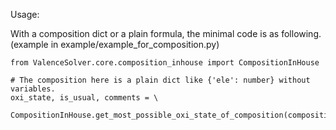Usage: 

With a composition dict or a plain formula, the minimal code is as following. (example in example/example_for_composition.py)

    from ValenceSolver.core.composition_inhouse import CompositionInHouse

    # The composition here is a plain dict like {'ele': number} without variables. 
    oxi_state, is_usual, comments = \
        CompositionInHouse.get_most_possible_oxi_state_of_composition(composition)
